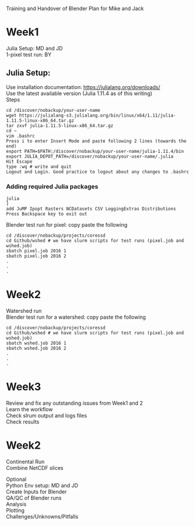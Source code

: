 Training and Handover of Blender Plan for Mike and Jack  

Week1  
======  
Julia Setup: MD and JD  
1-pixel test run: BY  

## Julia Setup: 
Use installation documentation: https://julialang.org/downloads/  
Use the latest available version (Julia 1.11.4 as of this writing)  
Steps  
```
cd /discover/nobackup/your-user-name
wget https://julialang-s3.julialang.org/bin/linux/x64/1.11/julia-1.11.5-linux-x86_64.tar.gz
tar zxvf julia-1.11.5-linux-x86_64.tar.gz
cd ~  
vim .bashrc  
Press i to enter Insert Mode and paste following 2 lines (towards the end)  
export PATH=$PATH:/discover/nobackup/your-user-name/julia-1.11.4/bin  
export JULIA_DEPOT_PATH=/discover/nobackup/your-user-name/.julia  
Hit Escape  
type :wq # write and quit  
Logout and Login. Good practice to logout about any changes to .bashrc  
```

### Adding required Julia packages  
```
julia
]
add JuMP Ipopt Rasters NCDatasets CSV LoggingExtras Distributions  
Press Backspace key to exit out  
```

Blender test run for pixel: copy paste the following    
```
cd /discover/nobackup/projects/coressd  
cd Github/wshed # we have slurm scripts for test runs (pixel.job and wshed.job)  
sbatch pixel.job 2016 1  
sbatch pixel.job 2016 2  
.  
.  
.  
```


Week2
======  
Watershed run  
Blender test run for a watershed: copy paste the following    
```
cd /discover/nobackup/projects/coressd  
cd Github/wshed # we have slurm scripts for test runs (pixel.job and wshed.job)  
sbatch wshed.job 2016 1  
sbatch wshed.job 2016 2  
.  
.  
.  
```

Week3
======  
Review and fix any outstanding issues from Week1 and 2  
Learn the workflow  
Check slrum output and logs files  
Check results  

Week2
======  
Continental Run  
Combine NetCDF slices  

Optional  
Python Env setup: MD and JD  
Create Inputs for Blender  
QA/QC of Blender runs  
Analysis  
Plotting  
Challenges/Unknowns/Pitfalls  
